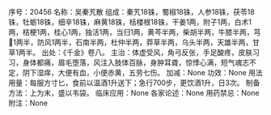 序号：20456
名称：吴秦艽散
组成：秦艽18铢，蜀椒18铢，人参18铢，茯苓18铢，牡蛎18铢，细辛18铢，麻黄18铢，栝楼根18铢，干姜1两，附子1两，白术1两，桔梗1两，桂心1两，独活1两，当归1两，黄芩半两，柴胡半两，牛膝半两，芎1两半，防风1两半，石南半两，杜仲半两，莽草半两，乌头半两，天雄半两，甘草1两半。
出处：《千金》卷八。
主治：体虚受风，角弓反张，手足酸疼，皮肤习习，身体都痛，眉毛堕落，风注入肢体百脉，身肿耳聋，惊悸心满，短气魂志不定，阴下湿痒，大便有血，小便赤黄，五劳七伤。
加减：None
功效：None
用法用量：每服方寸匕，食前以温酒1升送下；急行700步，更饮酒1升，日3次。
制备方法：上为末，盛以韦袋。
临床应用：None
各家论述：None
用药禁忌：None
附注：None
